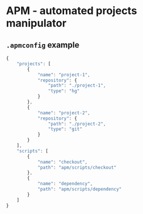 # APM - automated projects manipulator

## `.apmconfig` example

```javascript
{
	"projects": [
		{
			"name": "project-1",
			"repository": {
				"path": "./project-1",
				"type": "hg"
			}
		},
		{
			"name": "project-2",
			"repository": {
				"path": "./project-2",
				"type": "git"
			}
		}
	],
	"scripts": [
		{
			"name": "checkout",
			"path": "apm/scripts/checkout"
		},
		{
			"name": "dependency",
			"path": "apm/scripts/dependency"
		}
	]
}
```
